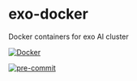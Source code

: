 # exo-docker
Docker containers for exo AI cluster

[![Docker](https://github.com/cmilbert/exo-docker/actions/workflows/docker-publish.yml/badge.svg?branch=main)](https://github.com/cmilbert/exo-docker/actions/workflows/docker-publish.yml)

[![pre-commit](https://github.com/cmilbert/exo-docker/actions/workflows/pre-commit.yaml/badge.svg)](https://github.com/cmilbert/exo-docker/actions/workflows/pre-commit.yaml)
